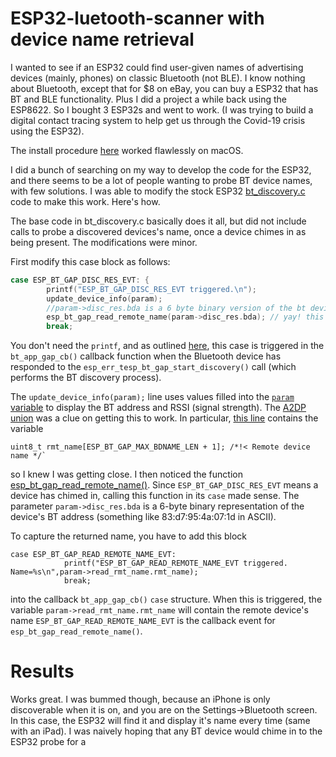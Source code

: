 # ESP32-luetooth-scanner with device name retrieval

I wanted to see if an ESP32 could find user-given names of advertising
devices (mainly, phones) on classic Bluetooth (not BLE). I know nothing about Bluetooth, except
that for $8 on eBay, you can buy a ESP32 that has BT and BLE functionality.  Plus I did
a project a while back using the ESP8622. So I bought 3 ESP32s and went to work. (I was trying
to build a digital contact tracing system to help get us through the Covid-19 crisis using the ESP32).

The install procedure [here](https://docs.espressif.com/projects/esp-idf/en/latest/esp32/get-started/) worked flawlessly on macOS.

I did a bunch of searching on my way to develop the code for the ESP32, and there seems to be a lot of
people wanting to probe BT device names, with few solutions. I was able to modify the stock ESP32 [bt_discovery.c](https://github.com/espressif/esp-idf/blob/master/examples/bluetooth/bluedroid/classic_bt/bt_discovery/main/bt_discovery.c) code to make this work. Here's how.

The base code in bt_discovery.c basically does it all, but did not include calls to probe a discovered devices's name, once a device chimes in as being present.  The modifications were minor. 

First modify this case block as follows:

```c
case ESP_BT_GAP_DISC_RES_EVT: {
        printf("ESP_BT_GAP_DISC_RES_EVT triggered.\n");
        update_device_info(param);
        //param->disc_res.bda is a 6 byte binary version of the bt device id
        esp_bt_gap_read_remote_name(param->disc_res.bda); // yay! this works!!
        break;
```

You don't need the `printf`, and as outlined [here](https://docs.espressif.com/projects/esp-idf/en/latest/esp32/api-reference/bluetooth/esp_gap_bt.html), this case is triggered in the ``bt_app_gap_cb()`` callback function when the Bluetooth device has responded to the `esp_err_tesp_bt_gap_start_discovery()` call (which performs the BT discovery process).

The `update_device_info(param);` line uses values filled into the [`param` variable](https://github.com/espressif/esp-idf/blob/a352097/components/bt/host/bluedroid/api/include/api/esp_gap_bt_api.h#L339) to display the BT address and RSSI (signal strength).  The [A2DP union](https://github.com/espressif/esp-idf/blob/a352097/components/bt/host/bluedroid/api/include/api/esp_gap_bt_api.h#L226) was a clue on getting this to work.  In particular, [this line](https://github.com/espressif/esp-idf/blob/a352097/components/bt/host/bluedroid/api/include/api/esp_gap_bt_api.h#L336) contains the variable 
```
uint8_t rmt_name[ESP_BT_GAP_MAX_BDNAME_LEN + 1]; /*!< Remote device name */`
``` 

so I knew I was getting close. I then noticed the function [esp_bt_gap_read_remote_name()](https://docs.espressif.com/projects/esp-idf/en/latest/esp32/api-reference/bluetooth/esp_gap_bt.html#_CPPv427esp_bt_gap_read_remote_name13esp_bd_addr_t). Since `ESP_BT_GAP_DISC_RES_EVT` means a device has chimed in, calling this function in its `case` made sense. The parameter `param->disc_res.bda` is a 6-byte binary representation of the device's BT address (something like 83:d7:95:4a:07:1d in ASCII).


To capture the returned name, you have to add this block

```
case ESP_BT_GAP_READ_REMOTE_NAME_EVT:
            printf("ESP_BT_GAP_READ_REMOTE_NAME_EVT triggered. Name=%s\n",param->read_rmt_name.rmt_name);
            break;
```

into the callback ``bt_app_gap_cb()`` ``case`` structure. When this is triggered, the variable `param->read_rmt_name.rmt_name` will contain the remote device's name `ESP_BT_GAP_READ_REMOTE_NAME_EVT` is the callback event for `esp_bt_gap_read_remote_name()`.

# Results

Works great.  I was bummed though, because an iPhone is only discoverable when it is on, and you are on the Settings->Bluetooth screen. In this case, the ESP32 will find it and display it's name every time (same with an iPad). I was naively hoping that any BT device would chime in to the ESP32 probe for a 



